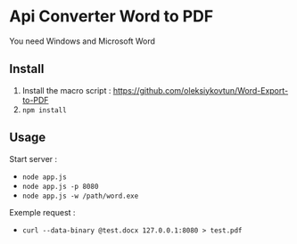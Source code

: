 # Api Converter Word to PDF

You need Windows and Microsoft Word

## Install

1. Install the macro script : https://github.com/oleksiykovtun/Word-Export-to-PDF
2. ```npm install```

## Usage

Start server :
 * ```node app.js```
 * ```node app.js -p 8080```
 * ```node app.js -w /path/word.exe```

Exemple request :
 * ```curl --data-binary @test.docx 127.0.0.1:8080 > test.pdf```
